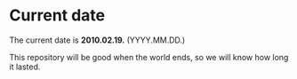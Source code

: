# Current date

The current date is **2010.02.19.** (YYYY.MM.DD.)

This repository will be good when the world ends, so we will know how long it lasted.